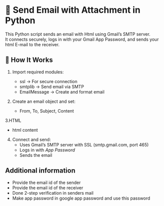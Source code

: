 # 📧 Send Email with Attachment in Python  

This Python script sends an email with Html using Gmail’s SMTP server.  
It connects securely, logs in with your Gmail App Password, and sends your html E-mail to the receiver.  


## 🚀 How It Works  
1. Import required modules:  
   - ssl → For secure connection  
   - smtplib → Send email via SMTP  
   - EmailMessage → Create and format email  
  
2. Create an email object and set:  
   - From, To, Subject, Content  

3.HTML
 - html content
   
4. Connect and send:  
   - Uses Gmail’s SMTP server with SSL (smtp.gmail.com, port 465)  
   - Logs in with *App Password*  
   - Sends the email  

## Additional information
* Provide the email id of the sender
* Provide the email id of the receiver
* Done 2-step verification in senders mail
* Make app password in google app password and use this password 
